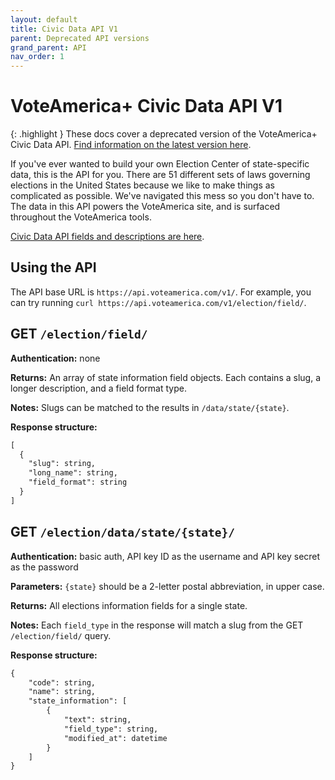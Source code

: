 ```yaml
---
layout: default
title: Civic Data API V1
parent: Deprecated API versions
grand_parent: API
nav_order: 1
---
```


# VoteAmerica+ Civic Data API V1

{: .highlight }
These docs cover a deprecated version of the VoteAmerica+ Civic Data API. [Find information on the latest version here](/api/).

If you've ever wanted to build your own Election Center of state-specific data, this is the API for you. There are 51 different sets of laws governing elections in the United States because we like to make things as complicated as possible.  We've navigated this mess so you don't have to.  The data in this API powers the VoteAmerica site, and is surfaced throughout the VoteAmerica tools.

[Civic Data API fields and descriptions are here](https://www.voteamerica.com/civic-data-api/).

## Using the API

The API base URL is `https://api.voteamerica.com/v1/`. For example, you can try running `curl https://api.voteamerica.com/v1/election/field/`.


## GET `/election/field/`

**Authentication:** none

**Returns:** An array of state information field objects. Each contains a slug, a longer description, and a field format type.

**Notes:** Slugs can be matched to the results in `/data/state/{state}`. 

**Response structure:**

```markdown
[
  {
    "slug": string,
    "long_name": string,
    "field_format": string
  }
]
```


## GET `/election/data/state/{state}/`

**Authentication:** basic auth, API key ID as the username and API key secret as the password

**Parameters:** `{state}` should be a 2-letter postal abbreviation, in upper case.

**Returns:** All elections information fields for a single state.

**Notes:** Each `field_type` in the response will match a slug from the GET `/election/field/` query.

**Response structure:**

```markdown
{
    "code": string,
    "name": string,
    "state_information": [
        {
            "text": string,
            "field_type": string,
            "modified_at": datetime
        }
    ]
}
```

